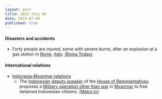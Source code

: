 ```yaml
---
layout: post
title: 2025 July 04
date: 2025-07-04
published: true
---
```



#### Disasters and accidents

* Forty people are injured, some with severe burns, after an explosion at a gas station in [Rome](https://en.wikipedia.org/wiki/Rome "Rome"), [Italy](https://en.wikipedia.org/wiki/Italy "Italy"). [(Roma Today)](https://www.romatoday.it/cronaca/esplosione-roma-oggi-incendio-4-luglio-2025.html)

#### International relations

* [Indonesia–Myanmar relations](https://en.wikipedia.org/wiki/Indonesia%E2%80%93Myanmar_relations "Indonesia–Myanmar relations")
  * The [Indonesian](https://en.wikipedia.org/wiki/Indonesia "Indonesia") [deputy speaker](https://en.wikipedia.org/wiki/List_of_deputy_speakers_of_the_House_of_Representatives_%28Indonesia%29 "List of deputy speakers of the House of Representatives (Indonesia)") of the [House of Representatives](https://en.wikipedia.org/wiki/House_of_Representatives_%28Indonesia%29 "House of Representatives (Indonesia)") proposes a [Military operation other than war](https://en.wikipedia.org/wiki/Military_operation_other_than_war "Military operation other than war") in [Myanmar](https://en.wikipedia.org/wiki/Myanmar "Myanmar") to free detained Indonesian citizens. [(Metro tv)](https://www.metrotvnews.com/read/NLMCJr18-indonesian-citizen-jailed-for-7-years-in-myanmar-house-pushes-for-non-war-military-operation-option)

